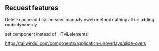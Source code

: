 
## Request features
Delete cache
add cache seed manualy
vweb method cathing all url
adding route dynamicly



set component instead of HTMLelements

https://tailwindui.com/components/application-ui/overlays/slide-overs